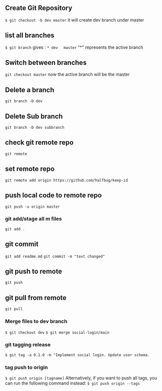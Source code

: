 ## Create Git Repository

`$ git checkout -b dev master`
it will create dev branch under master

## list all branches
`$ git branch`
gives :
`* dev`
`  master`
"*" represents the active branch

## Switch between branches
`git checkout master`
now the active branch will be the master

## Delete a branch
`git branch -D dev`

## Delete Sub branch
`git branch -D dev subbranch`

## check git remote repo
`git remote`

## set remote repo
`git remote add origin https://github.com/halfbug/keep-id`

## push local code to remote repo
`git push -u origin master`

### git add/stage all m files
`git add . `

## git commit 
`git add readme.md`
`git commit -m "text changed" `

## git push to remote
`git push`

## git pull from remote
`git pull`

### Merge files to dev branch
`$ git checkout dev`
`$ git merge social-login/main`

### git tagging release
`$ git tag -a 0.1.0 -m "Implement social login. Update user schema.`

### tag push to origin 
`$ git push origin [tagname]`
Alternatively, if you want to push all tags, you can run the following command instead:
`$ git push origin --tags`

